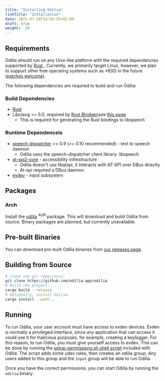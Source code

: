 ```yaml
---
title: "Installing Odilia"
linkTitle: "Installation"
date: 2022-07-24T14:03:55+01:00
draft: true
weight: -20
---
```


[pr]: <https://github.com/odilia-app/odilia>

## Requirements

Odilia should run on any Unix-like platform with the required dependencies supported by [Rust
](https://doc.rust-lang.org/rustc/platform-support.html). Currently, we primarily target Linux, however, we plan to
support other free operating systems such as \*BSD in the future ([patches welcome][pr]).

The following dependencies are required to build and run Odilia:

### Build Dependencies

* [Rust](https://rust-lang.org) <!-- Todo: determine MSRV -->
* Libclang >= 5.0, required by [Rust Bindgen](https://github.com/rust-lang/rust-bindgen)see [this
  page](https://rust-lang.github.io/rust-bindgen/requirements.html)
    * This is required for generating the Rust bindings to libspeech

### Runtime Dependenceis

* [speech-dispatcher](https://freebsoft.org/speechd) >= 0.9 (>= 0.10 recommended) - text to speech daemon
    * Odilia uses the speech-dispatcher client library: libspeech
* [at-spi2-core](https://gitlab.gnome.org/GNOME/at-spi2-core) - accessibility infrestructure
    * Odilia doesn't use libatspi, it interacts with AT-SPI over DBus directly
    * At-spi required a DBus daemon
* [evdev](https://manpages.ubuntu.com/manpages/jammy/man4/evdev.4.html) - input subsystem

## Packages

### Arch

Install the [odilia](https://aur.archlinux.org/packages/odilia) <sup>AUR</sup> package. This will download and build
Odilia from source. Binary packages are planned, but currently unavailable.

## Pre-built Binaries

You can download pre-built Odilia binaries from [our releases page](https://github.com/odilia-app/odilia/releases).

## Building from Source

```sh
# Clone the git repository:
git clone https://github.com/odilia-app/odilia
# Build the project:
cargo build --release
# Optionally, install Odilia:
cargo install --path .
```

## Running


To run Odilia, your user account must have access to evdev devices. Evdev is
normally a privileged interface, since any application that can access it could
use it for malicious purposes, for example, creating a keylogger. For this
reason, to run Odilia, you must give yourself access to evdev. This can be done
by running the [setup-permissions.sh shell script][permissions-script] included
with Odilia. The script adds some udev rules, then creates an odilia group. Any
users added to this group and the `input` group will be able to run Odilia.

[permissions-script]: <https://github.com/odilia-app/odilia/blob/main/setup-permissions.sh>

Once you have the correct permissions, you can start Odilia by running the
`odilia` binary.
